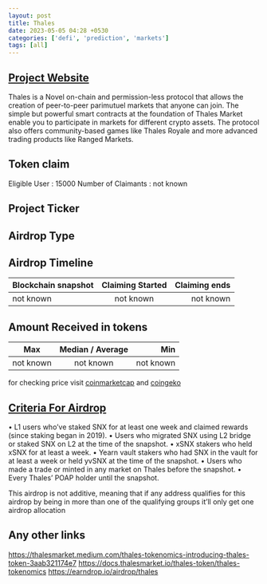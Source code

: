 ```yaml
---
layout: post
title: Thales
date: 2023-05-05 04:28 +0530
categories: ['defi', 'prediction', 'markets']
tags: [all]
---
```





## [Project Website](https://thalesmarket.io/)

Thales is a Novel on-chain and permission-less protocol that allows the creation of peer-to-peer parimutuel markets that anyone can join. The simple but powerful smart contracts at the foundation of Thales Market enable you to participate in markets for different crypto assets. The protocol also offers community-based games like Thales Royale and more advanced trading products like Ranged Markets.

## Token claim

Eligible User : 15000
Number of Claimants : not known

## Project Ticker

## Airdrop Type

## Airdrop Timeline

| Blockchain snapshot     | Claiming Started           | Claiming ends    |
| ----------------------- |:--------------------------:| ----------------:|
|       not known         |        not known           |   not known      |

## Amount Received in tokens

| Max        |    Median / Average  |       Min    |
| ---------- |:--------------------:| ------------:|
| not known  |     not known        |  not known   |

for checking price visit [coinmarketcap](https://coinmarketcap.com/currencies/) and [coingeko](https://www.coingecko.com/en/coins/)

## [Criteria For Airdrop](https://thalesmarket.medium.com/thales-tokenomics-introducing-thales-token-3aab321174e7)

• L1 users who’ve staked SNX for at least one week and claimed rewards (since staking began in 2019).
• Users who migrated SNX using L2 bridge or staked SNX on L2 at the time of the snapshot.
• xSNX stakers who held xSNX for at least a week.
• Yearn vault stakers who had SNX in the vault for at least a week or held yvSNX at the time of the snapshot.
• Users who made a trade or minted in any market on Thales before the snapshot.
• Every Thales’ POAP holder until the snapshot.

This airdrop is not additive, meaning that if any address qualifies for this airdrop by being in more than one of the qualifying groups it’ll only get one airdrop allocation

## Any other links

<https://thalesmarket.medium.com/thales-tokenomics-introducing-thales-token-3aab321174e7>
<https://docs.thalesmarket.io/thales-token/thales-tokenomics>
<https://earndrop.io/airdrop/thales>
